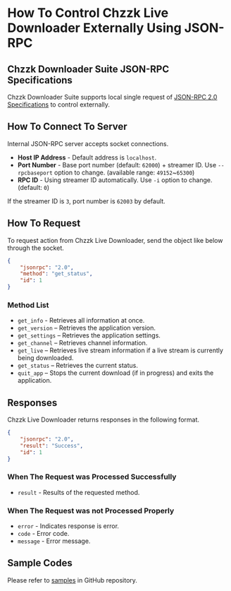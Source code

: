# How To Control Chzzk Live Downloader Externally Using JSON-RPC

## Chzzk Downloader Suite JSON-RPC Specifications
Chzzk Downloader Suite supports local single request of [JSON-RPC 2.0 Specifications](https://www.jsonrpc.org/specification) to control externally.

## How To Connect To Server
Internal JSON-RPC server accepts socket connections.

* **Host IP Address** - Default address is `localhost`.
* **Port Number** - Base port number (default: `62000`) + streamer ID. Use `--rpcbaseport` option to change. (available range: `49152`~`65300`)
* **RPC ID** - Using streamer ID automatically. Use `-i` option to change. (default: `0`)

If the streamer ID is `3`, port number is `62003` by default.

## How To Request
To request action from Chzzk Live Downloader, send the object like below through the socket.

```json
{
    "jsonrpc": "2.0",
    "method": "get_status",
    "id": 1
}
```

### Method List
* `get_info` - Retrieves all information at once.
* `get_version` – Retrieves the application version.
* `get_settings` – Retrieves the application settings.
* `get_channel` – Retrieves channel information.
* `get_live` – Retrieves live stream information if a live stream is currently being downloaded.
* `get_status` – Retrieves the current status.
* `quit_app` – Stops the current download (if in progress) and exits the application.

## Responses
Chzzk Live Downloader returns responses in the following format.

```json
{
    "jsonrpc": "2.0",
    "result": "Success",
    "id": 1
}
```

### When The Request was Processed Successfully
* `result` - Results of the requested method.

### When The Request was not Processed Properly
* `error` - Indicates response is error.
* `code` - Error code.
* `message` - Error message.

## Sample Codes
Please refer to [samples](https://github.com/Choonholic/ChzzkDownloader/blob/main/samples/) in GitHub repository.
